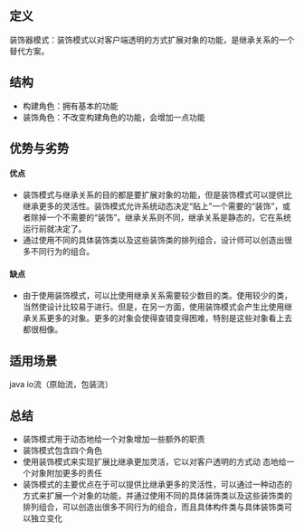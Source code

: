 ## 定义
装饰器模式：装饰模式以对客户端透明的方式扩展对象的功能，是继承关系的一个替代方案。

## 结构
- 构建角色：拥有基本的功能
- 装饰角色：不改变构建角色的功能，会增加一点功能


## 优势与劣势

#### 优点
- 装饰模式与继承关系的目的都是要扩展对象的功能，但是装饰模式可以提供比继承更多的灵活性。装饰模式允许系统动态决定“贴上”一个需要的“装饰”，或者除掉一个不需要的“装饰”。继承关系则不同，继承关系是静态的，它在系统运行前就决定了。
- 通过使用不同的具体装饰类以及这些装饰类的排列组合，设计师可以创造出很多不同行为的组合。

#### 缺点
- 由于使用装饰模式，可以比使用继承关系需要较少数目的类。使用较少的类，当然使设计比较易于进行。但是，在另一方面，使用装饰模式会产生比使用继承关系更多的对象。更多的对象会使得查错变得困难，特别是这些对象看上去都很相像。

## 适用场景
java io流（原始流，包装流）

## 总结
- 装饰模式用于动态地给一个对象增加一些额外的职责
- 装饰模式包含四个角色
- 使用装饰模式来实现扩展比继承更加灵活，它以对客户透明的方式动 态地给一个对象附加更多的责任
- 装饰模式的主要优点在于可以提供比继承更多的灵活性，可以通过一种动态的 方式来扩展一个对象的功能，并通过使用不同的具体装饰类以及这些装饰类的 排列组合，可以创造出很多不同行为的组合，而且具体构件类与具体装饰类可 以独立变化

